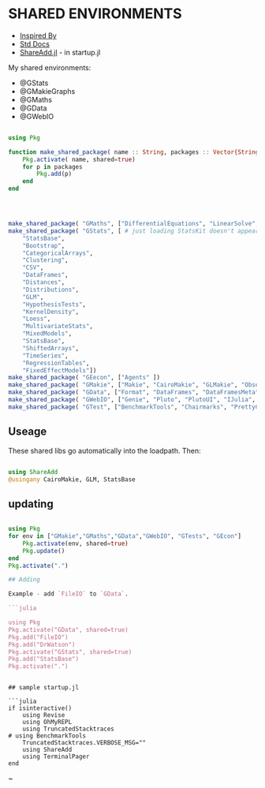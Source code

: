 # SHARED ENVIRONMENTS

* [Inspired By](https://discourse.julialang.org/t/whats-in-your/129530/4)
* [Std Docs](https://pkgdocs.julialang.org/v1/environments/#Shared-environments)
* [ShareAdd.jl](https://github.com/Eben60/ShareAdd.jl) - in startup.jl

My shared environments:

* @GStats
* @GMakieGraphs
* @GMaths
* @GData
* @GWebIO

```julia

using Pkg

function make_shared_package( name :: String, packages :: Vector{String})
    Pkg.activate( name, shared=true)
    for p in packages
        Pkg.add(p)
    end
end




make_shared_package( "GMaths", ["DifferentialEquations", "LinearSolve", "Roots"])
make_shared_package( "GStats", [ # just loading StatsKit doesn't appear to work here..
    "StatsBase", 
    "Bootstrap",
    "CategoricalArrays",
    "Clustering",
    "CSV",
    "DataFrames",
    "Distances",
    "Distributions",
    "GLM",
    "HypothesisTests",
    "KernelDensity",
    "Loess",
    "MultivariateStats",
    "MixedModels",
    "StatsBase",
    "ShiftedArrays",
    "TimeSeries",
    "RegressionTables",
    "FixedEffectModels"])
make_shared_package( "GEecon", ["Agents" ])
make_shared_package( "GMakie", ["Makie", "CairoMakie", "GLMakie", "Observables", "WGLMakie", "Bonito"])  
make_shared_package( "GData", ["Format", "DataFrames", "DataFramesMeta", "CSV", "IterableTables", "PrettyTables", "MarkdownTables", "Format", "FileIO"])
make_shared_package( "GWebIO", ["Genie", "Pluto", "PlutoUI", "IJulia", "Mux", "HTTP", "PlutoExtras", "Observables", "PlutoSliderServer"])
make_shared_package( "GTest", ["BenchmarkTools", "Chairmarks", "PrettyChairmarks"])

```

## Useage

These shared libs go automatically into the loadpath. Then:

```julia 

using ShareAdd
@usingany CairoMakie, GLM, StatsBase 

```

## updating

```julia

using Pkg
for env in ["GMakie","GMaths","GData","GWebIO", "GTests", "GEcon"]
    Pkg.activate(env, shared=true)
    Pkg.update()
end
Pkg.activate(".")

## Adding 

Example - add `FileIO` to `GData`.

```julia

using Pkg
Pkg.activate("GData", shared=true)
Pkg.add("FileIO")
Pkg.add("DrWatson")
Pkg.activate("GStats", shared=true)
Pkg.add("StatsBase")
Pkg.activate(".")

```

```

## sample startup.jl

```julia
if isinteractive()     
    using Revise
    using OhMyREPL
    using TruncatedStacktraces
# using BenchmarkTools
    TruncatedStacktraces.VERBOSE_MSG=""
    using ShareAdd
    using TerminalPager
end
``` 

~    
